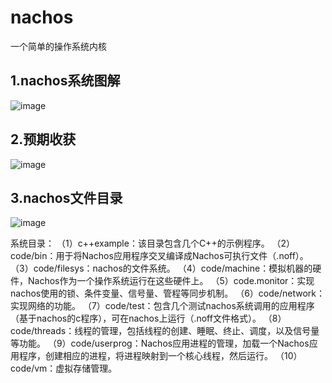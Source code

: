 # nachos
一个简单的操作系统内核
## 1.nachos系统图解
![image](https://github.com/chenjiadragon/nachos/assets/61454134/3d299691-84dd-443d-8924-d2ac403485da)

## 2.预期收获
![image](https://github.com/chenjiadragon/nachos/assets/61454134/6d4390e0-4bb3-4c9f-ab4b-6e32e25ac87b)

## 3.nachos文件目录
![image](https://github.com/chenjiadragon/nachos/assets/61454134/1fe6a089-23f6-4cde-bab6-8ed8642eabc7)

系统目录：
（1）c++example：该目录包含几个C++的示例程序。
（2）code/bin：用于将Nachos应用程序交叉编译成Nachos可执行文件（.noff）。
（3）code/filesys：nachos的文件系统。
（4）code/machine：模拟机器的硬件，Nachos作为一个操作系统运行在这些硬件上。
（5）code.monitor：实现nachos使用的锁、条件变量、信号量、管程等同步机制。
（6）code/network：实现网络的功能。
（7）code/test：包含几个测试nachos系统调用的应用程序（基于nachos的c程序），可在nachos上运行（.noff文件格式）。
（8）code/threads：线程的管理，包括线程的创建、睡眠、终止、调度，以及信号量等功能。
（9）code/userprog：Nachos应用进程的管理，加载一个Nachos应用程序，创建相应的进程，将进程映射到一个核心线程，然后运行。
（10）code/vm：虚拟存储管理。
